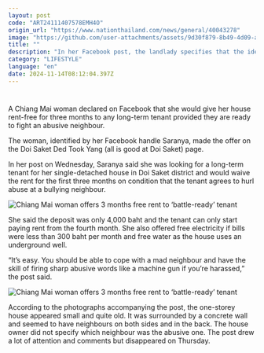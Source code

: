 ```yaml
---
layout: post
code: "ART24111407578EMH4O"
origin_url: "https://www.nationthailand.com/news/general/40043278"
image: "https://github.com/user-attachments/assets/9d30f879-8b49-4d09-aa02-b0a680883608"
title: ""
description: "In her Facebook post, the landlady specifies that the ideal tenant would be skilled in ‘firing sharp words’ to fend off harassing neighbour"
category: "LIFESTYLE"
language: "en"
date: 2024-11-14T08:12:04.397Z
---
```


# 









A Chiang Mai woman declared on Facebook that she would give her house rent-free for three months to any long-term tenant provided they are ready to fight an abusive neighbour.

The woman, identified by her Facebook handle Saranya, made the offer on the Doi Saket Ded Took Yang (all is good at Doi Saket) page.

In her post on Wednesday, Saranya said she was looking for a long-term tenant for her single-detached house in Doi Saket district and would waive the rent for the first three months on condition that the tenant agrees to hurl abuse at a bullying neighbour.

  ![Chiang Mai woman offers 3 months free rent to ‘battle-ready’ tenant](https://github.com/user-attachments/assets/d7793910-2348-4989-9260-923d7e2a2b4a)

She said the deposit was only 4,000 baht and the tenant can only start paying rent from the fourth month. She also offered free electricity if bills were less than 300 baht per month and free water as the house uses an underground well.

“It’s easy. You should be able to cope with a mad neighbour and have the skill of firing sharp abusive words like a machine gun if you’re harassed,” the post said.

  ![Chiang Mai woman offers 3 months free rent to ‘battle-ready’ tenant](https://github.com/user-attachments/assets/f4d3d5c7-116f-4c34-b895-429d00f64918)

According to the photographs accompanying the post, the one-storey house appeared small and quite old. It was surrounded by a concrete wall and seemed to have neighbours on both sides and in the back. The house owner did not specify which neighbour was the abusive one. The post drew a lot of attention and comments but disappeared on Thursday.